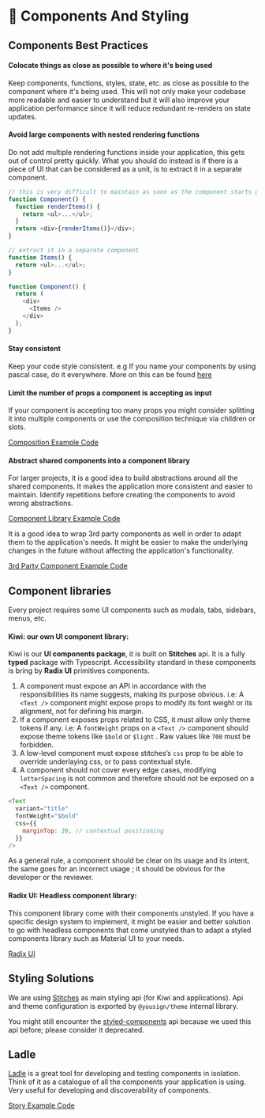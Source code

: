 # 🧱 Components And Styling

## Components Best Practices

#### Colocate things as close as possible to where it's being used

Keep components, functions, styles, state, etc. as close as possible to the component where it's being used. This will not only make your codebase more readable and easier to understand but it will also improve your application performance since it will reduce redundant re-renders on state updates.

#### Avoid large components with nested rendering functions

Do not add multiple rendering functions inside your application, this gets out of control pretty quickly. What you should do instead is if there is a piece of UI that can be considered as a unit, is to extract it in a separate component.

```javascript
// this is very difficult to maintain as soon as the component starts growing
function Component() {
  function renderItems() {
    return <ul>...</ul>;
  }
  return <div>{renderItems()}</div>;
}

// extract it in a separate component
function Items() {
  return <ul>...</ul>;
}

function Component() {
  return (
    <div>
      <Items />
    </div>
  );
}
```

#### Stay consistent

Keep your code style consistent. e.g If you name your components by using pascal case, do it everywhere. More on this can be found [here](./style-guide.md)

#### Limit the number of props a component is accepting as input

If your component is accepting too many props you might consider splitting it into multiple components or use the composition technique via children or slots.

[Composition Example Code](../src/components/Elements/ConfirmationDialog/ConfirmationDialog.tsx)

#### Abstract shared components into a component library

For larger projects, it is a good idea to build abstractions around all the shared components. It makes the application more consistent and easier to maintain. Identify repetitions before creating the components to avoid wrong abstractions.

[Component Library Example Code](../src/components/Elements/Button/Button.tsx)

It is a good idea to wrap 3rd party components as well in order to adapt them to the application's needs. It might be easier to make the underlying changes in the future without affecting the application's functionality.

[3rd Party Component Example Code](../src/components/Elements/Link/Link.tsx)

## Component libraries

Every project requires some UI components such as modals, tabs, sidebars, menus, etc.

#### Kiwi: our own UI component library:

Kiwi is our **UI components package**, it is built on **Stitches** api.
It is a fully **typed** package with Typescript.
Accessibility standard in these components is bring by **Radix UI** primitives components.

1. A component must expose an API in accordance with the responsibilities its name suggests, making its purpose obvious.
   i.e: A `<Text />` component might expose props to modify its font weight or its alignment, not for defining his margin.
2. If a component exposes props related to CSS, it must allow only theme tokens if any.
   i.e: A `fontWeight` props on a `<Text />` component should expose theme tokens like `$bold` or `$light` . Raw values like `700` must be forbidden.
3. A low-level component must expose stitches’s `css` prop to be able to override underlaying css, or to pass contextual style.
4. A component should not cover every edge cases, modifying `letterSpacing` is not common and therefore should not be exposed on a `<Text />` component.

```javascript
<Text
  variant="title"
  fontWeight="$bold"
  css={{
    marginTop: 20, // contextual positioning
  }}
/>
```

As a general rule, a component should be clear on its usage and its intent, the same goes for an incorrect usage ; it should be obvious for the developer or the reviewer.

#### Radix UI: Headless component library:

This component library come with their components unstyled. If you have a specific design system to implement, it might be easier and better solution to go with headless components that come unstyled than to adapt a styled components library such as Material UI to your needs.

[Radix UI](https://www.radix-ui.com/)

## Styling Solutions

We are using [Stitches](https://stitches.dev/) as main styling api (for Kiwi and applications). Api and theme configuration is exported by `@yousign/theme` internal library.

You might still encounter the [styled-components](https://styled-components.com/) api because we used this api before; please consider it deprecated.

## Ladle

[Ladle](https://ladle.dev/) is a great tool for developing and testing components in isolation. Think of it as a catalogue of all the components your application is using. Very useful for developing and discoverability of components.

[Story Example Code](../src/components/Elements/Button/Button.stories.tsx)
